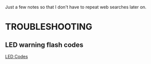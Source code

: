 Just a few notes so that I don't have to repeat web searches later on.


# TROUBLESHOOTING

## LED warning flash codes
[LED Codes](https://www.raspberrypi.org/documentation/configuration/led_blink_warnings.md)
